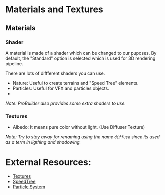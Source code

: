 # Materials and Textures

## Materials

### Shader

A material is made of a shader which can be changed to our puposes.
By default, the "Standard" option is selected which is used for 3D rendering pipeline.

There are lots of diffferent shaders you can use.

* Nature: Useful to create terrains and "Speed Tree" elements.
* Particles: Useful for VFX and particles objects.
*  

_Note: ProBuilder also provides some extra shaders to use._

### Textures

* Albedo: It means pure color without light. (Use Diffuser Texture)

_Note: Try to stay away for renaming using the name `diffuse` since its used as a term in ligthing and shadowing._

# External Resources:

* [Textures](https://docs.unity3d.com/Manual/Textures.html)
* [SpeedTree](https://docs.unity3d.com/Manual/SpeedTree.html)
* [Particle System](https://docs.unity3d.com/Manual/ParticleSystems.html)
